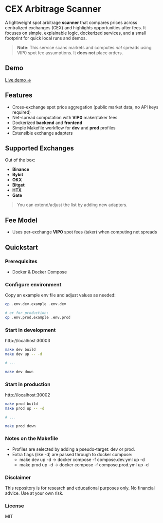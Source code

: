 # CEX Arbitrage Scanner

A lightweight spot arbitrage **scanner** that compares prices across centralized exchanges (CEX) and highlights
opportunities after fees. It focuses on simple, explainable logic, dockerized services, and a small footprint for quick
local runs and demos.

> **Note:** This service scans markets and computes _net_ spreads using VIP0 spot fee assumptions. It **does not** place
> orders.

## Demo

<a href="https://cex-arb-scanner.dev.investerium.pro/" target="_blank" rel="noopener noreferrer">Live demo →</a>

## Features

- Cross-exchange spot price aggregation (public market data, no API keys required)
- Net-spread computation with **VIP0** maker/taker fees
- Dockerized **backend** and **frontend**
- Simple Makefile workflow for **dev** and **prod** profiles
- Extensible exchange adapters

## Supported Exchanges

Out of the box:

- **Binance**
- **Bybit**
- **OKX**
- **Bitget**
- **HTX**
- **Gate**

> You can extend/adjust the list by adding new adapters.

## Fee Model

- Uses per-exchange **VIP0** spot fees (taker) when computing net spreads

## Quickstart

### Prerequisites

- Docker & Docker Compose

### Configure environment

Copy an example env file and adjust values as needed:

```bash
cp .env.dev.example .env.dev

# or for production:
cp .env.prod.example .env.prod
```

### Start in development

http://localhost:30003

```bash
make dev build
make dev up -- -d

# ...

make dev down
```

### Start in production

http://localhost:30002

```bash
make prod build
make prod up -- -d

# ...

make prod down
```

### Notes on the Makefile

- Profiles are selected by adding a pseudo-target: dev or prod.
- Extra flags (like -d) are passed through to docker compose:
    - make dev up -d → docker compose -f compose.dev.yml up -d
    - make prod up -d → docker compose -f compose.prod.yml up -d

### Disclaimer

This repository is for research and educational purposes only. No financial advice. Use at your own risk.

### License

MIT
